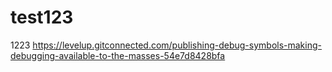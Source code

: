 # test123
1223
https://levelup.gitconnected.com/publishing-debug-symbols-making-debugging-available-to-the-masses-54e7d8428bfa

